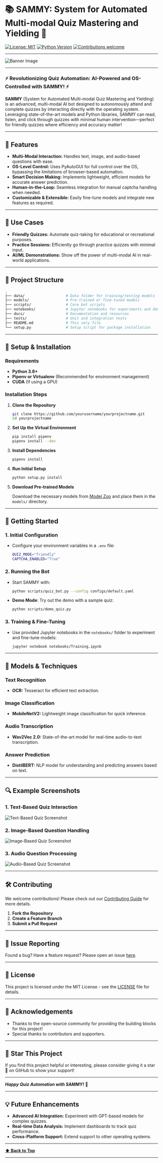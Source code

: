 # **📚 SAMMY: System for Automated Multi-modal Quiz Mastering and Yielding 🤖**

[![License: MIT](https://img.shields.io/badge/License-MIT-yellow.svg)](https://opensource.org/licenses/MIT)
[![Python Version](https://img.shields.io/badge/python-3.8%2B-blue.svg)](https://www.python.org/downloads/release/python-380/)
[![Contributions welcome](https://img.shields.io/badge/contributions-welcome-brightgreen.svg?style=flat)](https://github.com/yourusername/yourprojectname/issues)

---

![Banner Image](path/to/banner-image.png)

---

### **⚡️ Revolutionizing Quiz Automation: AI-Powered and OS-Controlled with SAMMY! ⚡️**

**SAMMY** (System for Automated Multi-modal Quiz Mastering and Yielding) is an advanced, multi-modal AI bot designed to autonomously attend and complete quizzes by interacting directly with the operating system. Leveraging state-of-the-art models and Python libraries, SAMMY can read, listen, and click through quizzes with minimal human intervention—perfect for friendly quizzes where efficiency and accuracy matter!

---

## **🚀 Features**

- **Multi-Modal Interaction:** Handles text, image, and audio-based questions with ease.
- **OS-Level Control:** Uses PyAutoGUI for full control over the OS, bypassing the limitations of browser-based automation.
- **Smart Decision Making:** Implements lightweight, efficient models for accurate answer prediction.
- **Human-in-the-Loop:** Seamless integration for manual captcha handling when needed.
- **Customizable & Extensible:** Easily fine-tune models and integrate new features as required.

---

## **🎯 Use Cases**

- **Friendly Quizzes:** Automate quiz-taking for educational or recreational purposes.
- **Practice Sessions:** Efficiently go through practice quizzes with minimal input.
- **AI/ML Demonstrations:** Show off the power of multi-modal AI in real-world applications.

---

## **📂 Project Structure**

```bash
.
├── data/                   # Data folder for training/testing models
├── models/                 # Pre-trained or fine-tuned models
├── scripts/                # Core bot scripts
├── notebooks/              # Jupyter notebooks for experiments and demos
├── docs/                   # Documentation and resources
├── tests/                  # Unit and integration tests
├── README.md               # This very file
└── setup.py                # Setup script for package installation
```
---

## **🔧 Setup & Installation**

### **Requirements**

- **Python 3.8+**
- **Pipenv or Virtualenv** (Recommended for environment management)
- **CUDA** (If using a GPU)

### **Installation Steps**

1. **Clone the Repository**

   ```bash
   git clone https://github.com/yourusername/yourprojectname.git
   cd yourprojectname
   ```

2. **Set Up the Virtual Environment**

   ```bash
   pip install pipenv
   pipenv install --dev
   ```

3. **Install Dependencies**

   ```bash
   pipenv install
   ```

4. **Run Initial Setup**

   ```bash
   python setup.py install
   ```

5. **Download Pre-trained Models**

   Download the necessary models from [Model Zoo](#) and place them in the `models/` directory.

---

## **🚀 Getting Started**

### **1. Initial Configuration**

- Configure your environment variables in a `.env` file:

  ```bash
  QUIZ_MODE="friendly"
  CAPTCHA_ENABLED="True"
  ```

### **2. Running the Bot**

- Start SAMMY with:

  ```bash
  python scripts/quiz_bot.py --config configs/default.yaml
  ```

- **Demo Mode**: Try out the demo with a sample quiz:

  ```bash
  python scripts/demo_quiz.py
  ```

### **3. Training & Fine-Tuning**

- Use provided Jupyter notebooks in the `notebooks/` folder to experiment and fine-tune models:

  ```bash
  jupyter notebook notebooks/Training.ipynb
  ```

---

## **🧠 Models & Techniques**

### **Text Recognition**
- **OCR:** Tesseract for efficient text extraction.

### **Image Classification**
- **MobileNetV2:** Lightweight image classification for quick inference.

### **Audio Transcription**
- **Wav2Vec 2.0:** State-of-the-art model for real-time audio-to-text transcription.

### **Answer Prediction**
- **DistilBERT:** NLP model for understanding and predicting answers based on text.

---

## **🔍 Example Screenshots**

### **1. Text-Based Quiz Interaction**

![Text-Based Quiz Screenshot](path/to/screenshot-text.png)

### **2. Image-Based Question Handling**

![Image-Based Quiz Screenshot](path/to/screenshot-image.png)

### **3. Audio Question Processing**

![Audio-Based Quiz Screenshot](path/to/screenshot-audio.png)

---

## **🛠️ Contributing**

We welcome contributions! Please check out our [Contributing Guide](path/to/contributing.md) for more details.

1. **Fork the Repository**
2. **Create a Feature Branch**
3. **Submit a Pull Request**

---

## **🐛 Issue Reporting**

Found a bug? Have a feature request? Please open an issue [here](https://github.com/yourusername/yourprojectname/issues).

---

## **📜 License**

This project is licensed under the MIT License - see the [LICENSE](LICENSE) file for details.

---

## **🙌 Acknowledgements**

- Thanks to the open-source community for providing the building blocks for this project!
- Special thanks to contributors and supporters.

---

## **🌟 Star This Project**

If you find this project helpful or interesting, please consider giving it a star 🌟 on GitHub to show your support!

---

**_Happy Quiz Automation with SAMMY!_** 🎉

---

## **💡 Future Enhancements**

- **Advanced AI Integration:** Experiment with GPT-based models for complex quizzes.
- **Real-time Data Analysis:** Implement dashboards to track quiz performance.
- **Cross-Platform Support:** Extend support to other operating systems.

---

**[⬆ Back to Top](#)**

---
